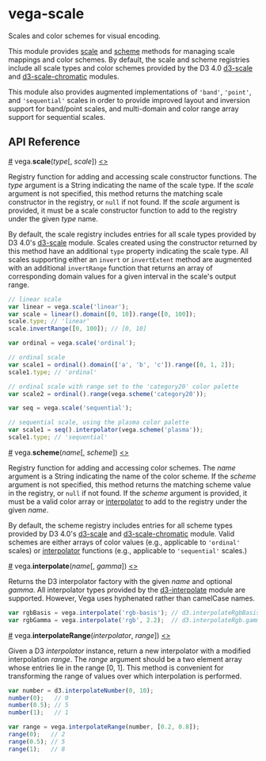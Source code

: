 # vega-scale

Scales and color schemes for visual encoding.

This module provides [scale](#scale) and [scheme](#scheme) methods for
managing scale mappings and color schemes. By default, the scale and
scheme registries include all scale types and color schemes provided
by the D3 4.0 [d3-scale](https://github.com/d3/d3-scale) and
[d3-scale-chromatic](https://github.com/d3/d3-scale-chromatic) modules.

This module also provides augmented implementations of `'band'`, `'point'`,
and `'sequential'` scales in order to provide improved layout and
inversion support for band/point scales, and multi-domain and color range
array support for sequential scales.

## API Reference

<a name="scale" href="#scale">#</a>
vega.<b>scale</b>(<i>type</i>[, <i>scale</i>])
[<>](https://github.com/vega/vega-scale/blob/master/src/scales.js "Source")

Registry function for adding and accessing scale constructor functions.
The *type* argument is a String indicating the name of the scale type.
If the *scale* argument is not specified, this method returns the matching
scale constructor in the registry, or `null` if not found.
If the *scale* argument is provided, it must be a scale constructor function
to add to the registry under the given *type* name.

By default, the scale registry includes entries for all scale types provided
by D3 4.0's [d3-scale](https://github.com/d3/d3-scale) module. Scales created
using the constructor returned by this method have an additional `type`
property indicating the scale type. All scales supporting either an `invert`
or `invertExtent` method are augmented with an additional `invertRange`
function that returns an array of corresponding domain values for a given
interval in the scale's output range.

```js
// linear scale
var linear = vega.scale('linear');
var scale = linear().domain([0, 10]).range([0, 100]);
scale.type; // 'linear'
scale.invertRange([0, 100]); // [0, 10]
```

```js
var ordinal = vega.scale('ordinal');

// ordinal scale
var scale1 = ordinal().domain(['a', 'b', 'c']).range([0, 1, 2]);
scale1.type; // 'ordinal'

// ordinal scale with range set to the 'category20' color palette
var scale2 = ordinal().range(vega.scheme('category20'));
```

```js
var seq = vega.scale('sequential');

// sequential scale, using the plasma color palette
var scale1 = seq().interpolator(vega.scheme('plasma'));
scale1.type; // 'sequential'
```

<a name="scheme" href="#scheme">#</a>
vega.<b>scheme</b>(<i>name</i>[, <i>scheme</i>])
[<>](https://github.com/vega/vega-scale/blob/master/src/schemes.js "Source")

Registry function for adding and accessing color schemes.
The *name* argument is a String indicating the name of the color scheme.
If the *scheme* argument is not specified, this method returns the matching
scheme value in the registry, or `null` if not found.
If the *scheme* argument is provided, it must be a valid color array or
[interpolator](https://github.com/d3/d3-scale#sequential_interpolator)
to add to the registry under the given *name*.

By default, the scheme registry includes entries for all scheme types
provided by D3 4.0's [d3-scale](https://github.com/d3/d3-scale) and
[d3-scale-chromatic](https://github.com/d3/d3-scale-chromatic) module.
Valid schemes are either arrays of color values (e.g., applicable to
`'ordinal'` scales) or
[interpolator](https://github.com/d3/d3-scale#sequential_interpolator)
functions (e.g., applicable to `'sequential'` scales.)

<a name="interpolate" href="#interpolate">#</a>
vega.<b>interpolate</b>(<i>name</i>[, <i>gamma</i>])
[<>](https://github.com/vega/vega-scale/blob/master/src/interpolate.js "Source")

Returns the D3 interpolator factory with the given *name* and optional
*gamma*. All interpolator types provided by the
[d3-interpolate](https://github.com/d3/d3-interpolate) module are supported.
However, Vega uses hyphenated rather than camelCase names.

```js
var rgbBasis = vega.interpolate('rgb-basis'); // d3.interpolateRgbBasis
var rgbGamma = vega.interpolate('rgb', 2.2);  // d3.interpolateRgb.gamma(2.2)
```

<a name="interpolateRange" href="#interpolateRange">#</a>
vega.<b>interpolateRange</b>(<i>interpolator</i>, <i>range</i>])
[<>](https://github.com/vega/vega-scale/blob/master/src/interpolate.js "Source")

Given a D3 *interpolator* instance, return a new interpolator with a modified
interpolation *range*. The *range* argument should be a two element array
whose entries lie in the range [0, 1]. This method is convenient for
transforming the range of values over which interpolation is performed.

```js
var number = d3.interpolateNumber(0, 10);
number(0);   // 0
number(0.5); // 5
number(1);   // 1

var range = vega.interpolateRange(number, [0.2, 0.8]);
range(0);   // 2
range(0.5); // 5
range(1);   // 8
```
